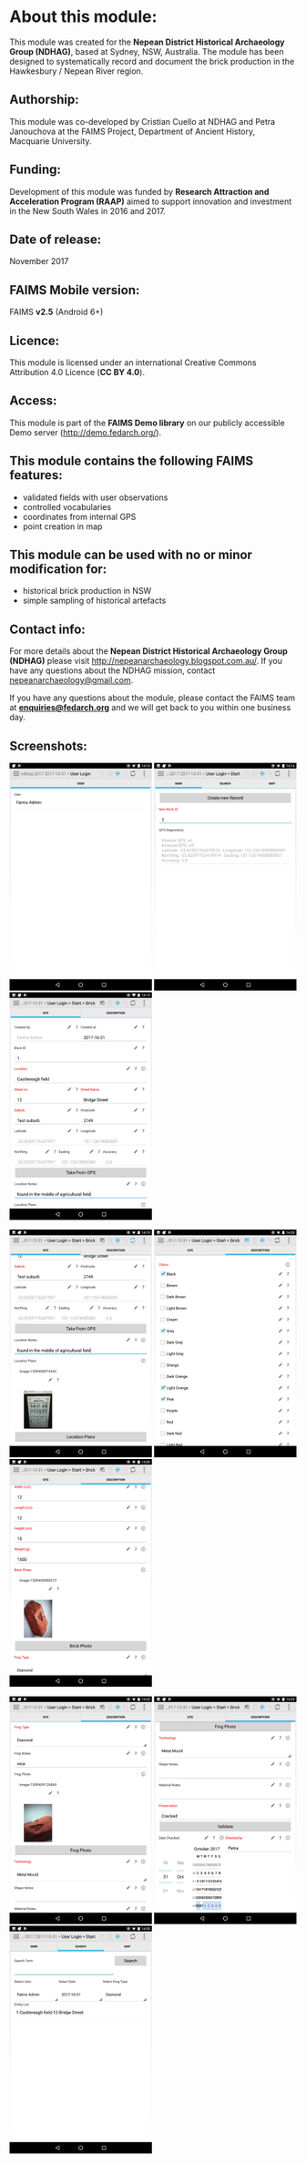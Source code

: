 # About this module:
This module was created for the **Nepean District Historical Archaeology Group (NDHAG)**, based at Sydney, NSW, Australia. The module has been designed to systematically record and document the brick production in the Hawkesbury / Nepean River region.

## Authorship:
This module was co-developed by Cristian Cuello at NDHAG and Petra Janouchova at the FAIMS Project, Department of Ancient History, Macquarie University.

## Funding:
Development of this module was funded by **Research Attraction and Acceleration Program (RAAP)** aimed to support innovation and investment in the New South Wales in 2016 and 2017.


## Date of release:
November 2017 

## FAIMS Mobile version:
FAIMS **v2.5** (Android 6+)
## Licence:
This module is licensed under an international Creative Commons Attribution 4.0 Licence (**CC BY 4.0**).

## Access:
This module is part of the **FAIMS Demo library** on our publicly accessible Demo server (http://demo.fedarch.org/). 

## This module contains the following FAIMS features:
* validated fields with user observations
* controlled vocabularies
* coordinates from internal GPS
* point creation in map

## This module can be used with no or minor modification for:
* historical brick production in NSW
* simple sampling of historical artefacts

## Contact info:
For more details about the **Nepean District Historical Archaeology Group (NDHAG)** please visit http://nepeanarchaeology.blogspot.com.au/. If you have any questions about the NDHAG mission, contact nepeanarchaeology@gmail.com.

If you have any questions about the module, please contact the FAIMS team at **enquiries@fedarch.org** and we will get back to you within one business day.

## Screenshots:

<p align="left">
  <img src="https://github.com/FAIMS/ndhag-2017/blob/master/screenshots/Screenshot_20171031-141647.png" width="250"/>
  <img src="https://github.com/FAIMS/ndhag-2017/blob/master/screenshots/Screenshot_20171031-141653.png" width="250"/>
  <img src="https://github.com/FAIMS/ndhag-2017/blob/master/screenshots/Screenshot_20171031-141953.png" width="250"/>
</p>

<p align="left">
 <img src="https://github.com/FAIMS/ndhag-2017/blob/master/screenshots/Screenshot_20171031-141957.png" width="250"/>
  <img src="https://github.com/FAIMS/ndhag-2017/blob/master/screenshots/Screenshot_20171031-142002.png" width="250"/>
  <img src="https://github.com/FAIMS/ndhag-2017/blob/master/screenshots/Screenshot_20171031-142016.png" width="250"/>
</p>

<p align="left">
 <img src="https://github.com/FAIMS/ndhag-2017/blob/master/screenshots/Screenshot_20171031-142023.png" width="250"/>
  <img src="https://github.com/FAIMS/ndhag-2017/blob/master/screenshots/Screenshot_20171031-142027.png" width="250"/>
  <img src="https://github.com/FAIMS/ndhag-2017/blob/master/screenshots/Screenshot_20171031-142055.png" width="250"/>
</p>